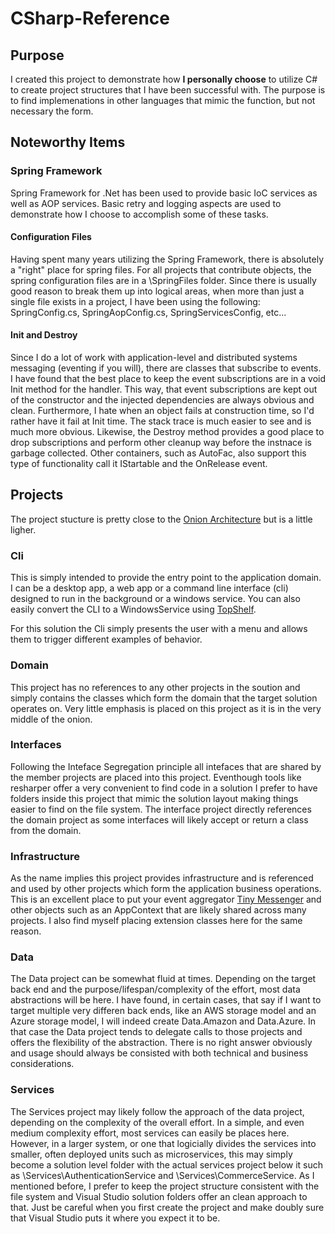 # CSharp-Reference
## Purpose
I created this project to demonstrate how **I personally choose** to utilize C# to create project structures that I have been successful with.  The purpose is to find implemenations in other languages that mimic the function, but not necessary the form.

## Noteworthy Items
### Spring Framework
Spring Framework for .Net has been used to provide basic IoC services as well as AOP services.  Basic retry and logging aspects are used to demonstrate how I choose to accomplish some of these tasks.

#### Configuration Files
Having spent many years utilizing the Spring Framework, there is absolutely a "right" place for spring files.  For all projects that contribute objects, the spring configuration files are in a \SpringFiles folder.  Since there is usually good reason to break them up into logical areas, when more than just a single file exists in a project, I have been using the following:  SpringConfig.cs, SpringAopConfig.cs, SpringServicesConfig, etc...

#### Init and Destroy
Since I do a lot of work with application-level and distributed systems messaging (eventing if you will), there are classes that subscribe to events.  I have found that the best place to keep the event subscriptions are in a void Init method for the handler.  This way, that event subscriptions are kept out of the constructor and the injected dependencies are always obvious and clean.  Furthermore, I hate when an object fails at construction time, so I'd rather have it fail at Init time.  The stack trace is much easier to see and is much more obvious.  Likewise, the Destroy method provides a good place to drop subscriptions and perform other cleanup way before the instnace is garbage collected.  Other containers, such as AutoFac, also support this type of functionality call it IStartable and the OnRelease event.

## Projects
The project stucture is pretty close to the [Onion Architecture](http://jeffreypalermo.com/blog/the-onion-architecture-part-1/) but is a little ligher.

### Cli
This is simply intended to provide the entry point to the application domain.  I can be a desktop app, a web app or a command line interface (cli) designed to run in the background or a windows service.  You can also easily convert the CLI to a WindowsService using [TopShelf](http://topshelf-project.com/).

For this solution the Cli simply presents the user with a menu and allows them to trigger different examples of behavior.
### Domain
This project has no references to any other projects in the soution and simply contains the classes which form the domain that the target solution operates on.  Very little emphasis is placed on this project as it is in the very middle of the onion.

### Interfaces
Following the Inteface Segregation principle all intefaces that are shared by the member  projects are placed into this project.  Eventhough tools like resharper offer a very convenient to find code in a solution I prefer to have folders inside this project that mimic the solution layout making things easier to find on the file system.  The interface project directly references the domain project as some interfaces will likely accept or return a class from the domain.
### Infrastructure
As the name implies this project provides infrastructure and is referenced and used by other projects which form the application business operations.  This is an excellent place to put your event aggregator [Tiny Messenger](https://github.com/grumpydev/TinyMessenger/wiki) and other objects such as an AppContext that are likely shared across many projects.  I also find myself placing extension classes here for the same reason.
### Data
The Data project can be somewhat fluid at times.  Depending on the target back end and the purpose/lifespan/complexity of the effort, most data abstractions will be here.  I have found, in certain cases, that say if I want to target multiple very differen back ends, like an AWS storage model and an Azure storage model, I will indeed create Data.Amazon and Data.Azure.  In that case the Data project tends to delegate calls to those projects and offers the flexibility of the abstraction.  There is no right answer obviously and usage should always be consisted with both technical and business considerations.

### Services
The Services project may likely follow the approach of the data project, depending on the complexity of the overall effort.  In a simple, and even medium complexity effort, most services can easily be places here.  However, in a larger system, or one that logicially divides the services into smaller, often deployed units such as microservices, this may simply become a solution level folder with the actual services project below it such as \Services\AuthenticationService and \Services\CommerceService.  As I mentioned before, I prefer to keep the project structure consistent with the file system and Visual Studio solution folders offer an clean approach to that.  Just be careful when you first create the project and make doubly sure that Visual Studio puts it where you expect it to be.

